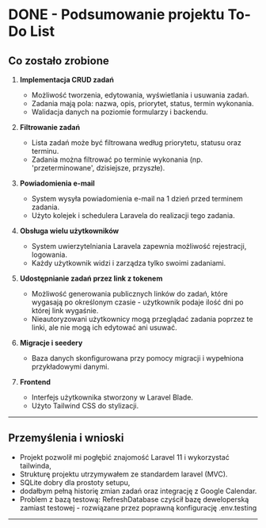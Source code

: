# DONE - Podsumowanie projektu To-Do List

## Co zostało zrobione

1. **Implementacja CRUD zadań**
    - Możliwość tworzenia, edytowania, wyświetlania i usuwania zadań.
    - Zadania mają pola: nazwa, opis, priorytet, status, termin wykonania.
    - Walidacja danych na poziomie formularzy i backendu.

2. **Filtrowanie zadań**
    - Lista zadań może być filtrowana według priorytetu, statusu oraz terminu.
    - Zadania można filtrować po terminie wykonania (np. 'przeterminowane', dzisiejsze, przyszłe).

3. **Powiadomienia e-mail**
    - System wysyła powiadomienia e-mail na 1 dzień przed terminem zadania.
    - Użyto kolejek i schedulera Laravela do realizacji tego zadania.

4. **Obsługa wielu użytkowników**
    - System uwierzytelniania Laravela zapewnia możliwość rejestracji, logowania.
    - Każdy użytkownik widzi i zarządza tylko swoimi zadaniami.

5. **Udostępnianie zadań przez link z tokenem**
    - Możliwość generowania publicznych linków do zadań, które wygasają po określonym czasie - użytkownik podaje ilość dni po której link wygaśnie.
    - Nieautoryzowani użytkownicy mogą przeglądać zadania poprzez te linki, ale nie mogą ich edytować ani usuwać.

6. **Migracje i seedery**
    - Baza danych skonfigurowana przy pomocy migracji i wypełniona przykładowymi danymi.

7. **Frontend**
    - Interfejs użytkownika stworzony w Laravel Blade.
    - Użyto Tailwind CSS do stylizacji.

---

## Przemyślenia i wnioski

- Projekt pozwolił mi pogłębić znajomość Laravel 11 i wykorzystać tailwinda,
- Strukturę projektu utrzymywałem ze standardem laravel (MVC).
- SQLite dobry dla prostoty setupu,
- dodałbym pełną historię zmian zadań oraz integrację z Google Calendar.
- Problem z bazą testową: RefreshDatabase czyścił bazę deweloperską zamiast testowej - rozwiązane przez poprawną konfigurację .env.testing

---


